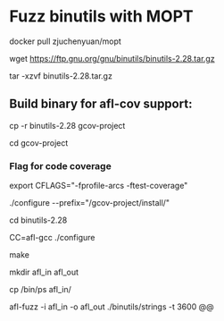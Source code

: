# Fuzz binutils with MOPT
docker pull zjuchenyuan/mopt

wget https://ftp.gnu.org/gnu/binutils/binutils-2.28.tar.gz

tar -xzvf binutils-2.28.tar.gz

## Build binary for afl-cov support:

cp -r binutils-2.28 gcov-project

cd  gcov-project

### Flag for code coverage
export CFLAGS="-fprofile-arcs -ftest-coverage"

./configure  --prefix="/gcov-project/install/" 

cd binutils-2.28

CC=afl-gcc ./configure

make

mkdir afl_in afl_out

cp /bin/ps afl_in/

afl-fuzz -i afl_in -o afl_out ./binutils/strings -t 3600 @@

